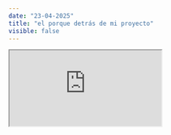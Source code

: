 ```yaml
---
date: "23-04-2025"
title: "el porque detrás de mi proyecto"
visible: false
---
```

<iframe src="https://www.youtube.com/embed/GaGWn8akPdI" allowfullscreen></iframe>